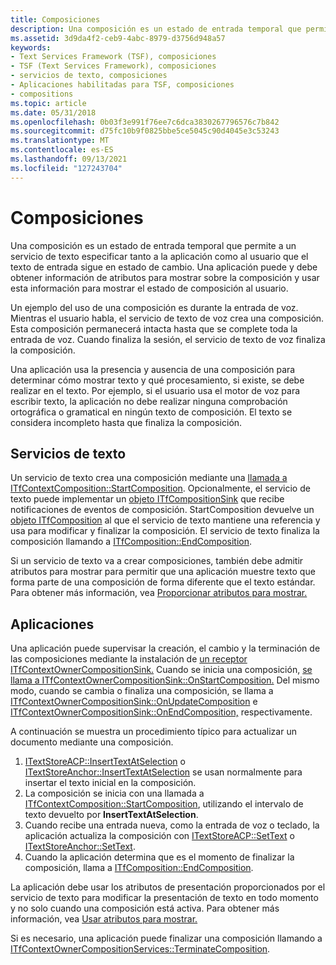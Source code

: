 ```yaml
---
title: Composiciones
description: Una composición es un estado de entrada temporal que permite a un servicio de texto especificar tanto a la aplicación como al usuario que el texto de entrada sigue en estado de cambio.
ms.assetid: 3d9da4f2-ceb9-4abc-8979-d3756d948a57
keywords:
- Text Services Framework (TSF), composiciones
- TSF (Text Services Framework), composiciones
- servicios de texto, composiciones
- Aplicaciones habilitadas para TSF, composiciones
- compositions
ms.topic: article
ms.date: 05/31/2018
ms.openlocfilehash: 0b03f3e991f76ee7c6dca3830267796576c7b842
ms.sourcegitcommit: d75fc10b9f0825bbe5ce5045c90d4045e3c53243
ms.translationtype: MT
ms.contentlocale: es-ES
ms.lasthandoff: 09/13/2021
ms.locfileid: "127243704"
---
```

# <a name="compositions"></a>Composiciones

Una composición es un estado de entrada temporal que permite a un servicio de texto especificar tanto a la aplicación como al usuario que el texto de entrada sigue en estado de cambio. Una aplicación puede y debe obtener información de atributos para mostrar sobre la composición y usar esta información para mostrar el estado de composición al usuario.

Un ejemplo del uso de una composición es durante la entrada de voz. Mientras el usuario habla, el servicio de texto de voz crea una composición. Esta composición permanecerá intacta hasta que se complete toda la entrada de voz. Cuando finaliza la sesión, el servicio de texto de voz finaliza la composición.

Una aplicación usa la presencia y ausencia de una composición para determinar cómo mostrar texto y qué procesamiento, si existe, se debe realizar en el texto. Por ejemplo, si el usuario usa el motor de voz para escribir texto, la aplicación no debe realizar ninguna comprobación ortográfica o gramatical en ningún texto de composición. El texto se considera incompleto hasta que finaliza la composición.

## <a name="text-services"></a>Servicios de texto

Un servicio de texto crea una composición mediante una [llamada a ITfContextComposition::StartComposition](/windows/desktop/api/msctf/nf-msctf-itfcontextcomposition-startcomposition). Opcionalmente, el servicio de texto puede implementar un [objeto ITfCompositionSink](/windows/desktop/api/msctf/nn-msctf-itfcompositionsink) que recibe notificaciones de eventos de composición. StartComposition devuelve un [objeto ITfComposition](/windows/desktop/api/msctf/nn-msctf-itfcomposition) al que el servicio de texto mantiene una referencia y usa para modificar y finalizar la composición. El servicio de texto finaliza la composición llamando a [ITfComposition::EndComposition](/windows/desktop/api/msctf/nf-msctf-itfcomposition-endcomposition).

Si un servicio de texto va a crear composiciones, también debe admitir atributos para mostrar para permitir que una aplicación muestre texto que forma parte de una composición de forma diferente que el texto estándar. Para obtener más información, vea [Proporcionar atributos para mostrar.](providing-display-attributes.md)

## <a name="applications"></a>Aplicaciones

Una aplicación puede supervisar la creación, el cambio y la terminación de las composiciones mediante la instalación de [un receptor ITfContextOwnerCompositionSink.](/windows/desktop/api/msctf/nn-msctf-itfcontextownercompositionsink) Cuando se inicia una composición, [se llama a ITfContextOwnerCompositionSink::OnStartComposition.](/windows/desktop/api/msctf/nf-msctf-itfcontextownercompositionsink-onstartcomposition) Del mismo modo, cuando se cambia o finaliza una composición, se llama a [ITfContextOwnerCompositionSink::OnUpdateComposition](/windows/desktop/api/msctf/nf-msctf-itfcontextownercompositionsink-onupdatecomposition) e [ITfContextOwnerCompositionSink::OnEndComposition,](/windows/desktop/api/msctf/nf-msctf-itfcontextownercompositionsink-onendcomposition) respectivamente.

A continuación se muestra un procedimiento típico para actualizar un documento mediante una composición.

1.  [ITextStoreACP::InsertTextAtSelection](/windows/desktop/api/Textstor/nf-textstor-itextstoreacp-inserttextatselection) o [ITextStoreAnchor::InsertTextAtSelection](/windows/desktop/api/Textstor/nf-textstor-itextstoreanchor-inserttextatselection) se usan normalmente para insertar el texto inicial en la composición.
2.  La composición se inicia con una llamada a [ITfContextComposition::StartComposition](/windows/desktop/api/Msctf/nf-msctf-itfcontextcomposition-startcomposition), utilizando el intervalo de texto devuelto por **InsertTextAtSelection**.
3.  Cuando recibe una entrada nueva, como la entrada de voz o teclado, la aplicación actualiza la composición con [ITextStoreACP::SetText](/windows/desktop/api/Textstor/nf-textstor-itextstoreacp-settext) o [ITextStoreAnchor::SetText](/windows/desktop/api/Textstor/nf-textstor-itextstoreanchor-settext).
4.  Cuando la aplicación determina que es el momento de finalizar la composición, llama a [ITfComposition::EndComposition](/windows/desktop/api/Msctf/nf-msctf-itfcomposition-endcomposition).

La aplicación debe usar los atributos de presentación proporcionados por el servicio de texto para modificar la presentación de texto en todo momento y no solo cuando una composición está activa. Para obtener más información, vea [Usar atributos para mostrar.](using-display-attributes.md)

Si es necesario, una aplicación puede finalizar una composición llamando a [ITfContextOwnerCompositionServices::TerminateComposition](/windows/desktop/api/msctf/nf-msctf-itfcontextownercompositionservices-terminatecomposition).

 

 